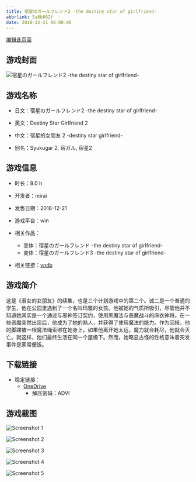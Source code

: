 ```yaml
---
title: 宿星のガールフレンド2 -the destiny star of girlfriend-
abbrlink: 5a6b662f
date: 2018-12-21 00:00:00
---
```

[编辑此页面](https://github.com/ACG-3/ADV3-source/blob/main/source/_posts/games/%E5%AE%BF%E6%98%9F%E3%81%AE%E3%82%AC%E3%83%BC%E3%83%AB%E3%83%95%E3%83%AC%E3%83%B3%E3%83%892%20-the%20destiny%20star%20of%20girlfriend-.md)

## 游戏封面

![宿星のガールフレンド2 -the destiny star of girlfriend-](https://pan.timero.xyz/onedrive/img_lib_001/%E5%AE%BF%E6%98%9F%E3%81%AE%E3%82%AC%E3%83%BC%E3%83%AB%E3%83%95%E3%83%AC%E3%83%B3%E3%83%892%20-the%20destiny%20star%20of%20girlfriend-_cover.avif)


## 游戏名称

- 日文：宿星のガールフレンド2 -the destiny star of girlfriend-
- 英文：Destiny Star Girlfriend 2
- 中文：宿星的女朋友 2 -destiny star girlfriend-

- 别名：Syukugar 2, 宿ガル, 宿星2


## 游戏信息

- 时长：9.0 h
- 开发者：mirai
- 发售日期：2018-12-21
- 游戏平台：win
- 相关作品：
   - 变体：宿星のガールフレンド -the destiny star of girlfriend-
   - 变体：宿星のガールフレンド3 -the destiny star of girlfriend-

- 相关链接：[vndb](https://vndb.org/v23290)


## 游戏简介

这是《淑女的女朋友》的续集，也是三个计划游戏中的第二个。诚二是一个普通的学生，他在公园里遇到了一个名叫玛雅的女孩。他被她的气质所吸引，尽管他并不知道她其实是一个通过与邪神签订契约，使用黑魔法与恶魔战斗的麻衣神将。在一些恶魔突然出现后，他成为了她的熟人，并获得了使用魔法的能力。作为回报，他的脚踝被一根魔法绳索绑在她身上，如果他离开她太远，魔力就会耗尽，他就会灭亡。就这样，他们最终生活在同一个屋檐下。然而，她略显古怪的性格意味着突发事件是家常便饭。




## 下载链接

- 稳定链接：
    - [OneDrive](https://pan.timero.xyz/onedrive/adv_lib_001/%E5%AE%BF%E6%98%9F%E3%81%AE%E3%82%AC%E3%83%BC%E3%83%AB%E3%83%95%E3%83%AC%E3%83%B3%E3%83%892%20-the%20destiny%20star%20of%20girlfriend-)
        - 解压密码：ADV!



## 游戏截图


![Screenshot 1](https://pan.timero.xyz/onedrive/img_lib_001/%E5%AE%BF%E6%98%9F%E3%81%AE%E3%82%AC%E3%83%BC%E3%83%AB%E3%83%95%E3%83%AC%E3%83%B3%E3%83%892%20-the%20destiny%20star%20of%20girlfriend-_Screenshot_1.avif)

![Screenshot 2](https://pan.timero.xyz/onedrive/img_lib_001/%E5%AE%BF%E6%98%9F%E3%81%AE%E3%82%AC%E3%83%BC%E3%83%AB%E3%83%95%E3%83%AC%E3%83%B3%E3%83%892%20-the%20destiny%20star%20of%20girlfriend-_Screenshot_2.avif)

![Screenshot 3](https://pan.timero.xyz/onedrive/img_lib_001/%E5%AE%BF%E6%98%9F%E3%81%AE%E3%82%AC%E3%83%BC%E3%83%AB%E3%83%95%E3%83%AC%E3%83%B3%E3%83%892%20-the%20destiny%20star%20of%20girlfriend-_Screenshot_3.avif)

![Screenshot 4](https://pan.timero.xyz/onedrive/img_lib_001/%E5%AE%BF%E6%98%9F%E3%81%AE%E3%82%AC%E3%83%BC%E3%83%AB%E3%83%95%E3%83%AC%E3%83%B3%E3%83%892%20-the%20destiny%20star%20of%20girlfriend-_Screenshot_4.avif)

![Screenshot 5](https://pan.timero.xyz/onedrive/img_lib_001/%E5%AE%BF%E6%98%9F%E3%81%AE%E3%82%AC%E3%83%BC%E3%83%AB%E3%83%95%E3%83%AC%E3%83%B3%E3%83%892%20-the%20destiny%20star%20of%20girlfriend-_Screenshot_5.avif)

